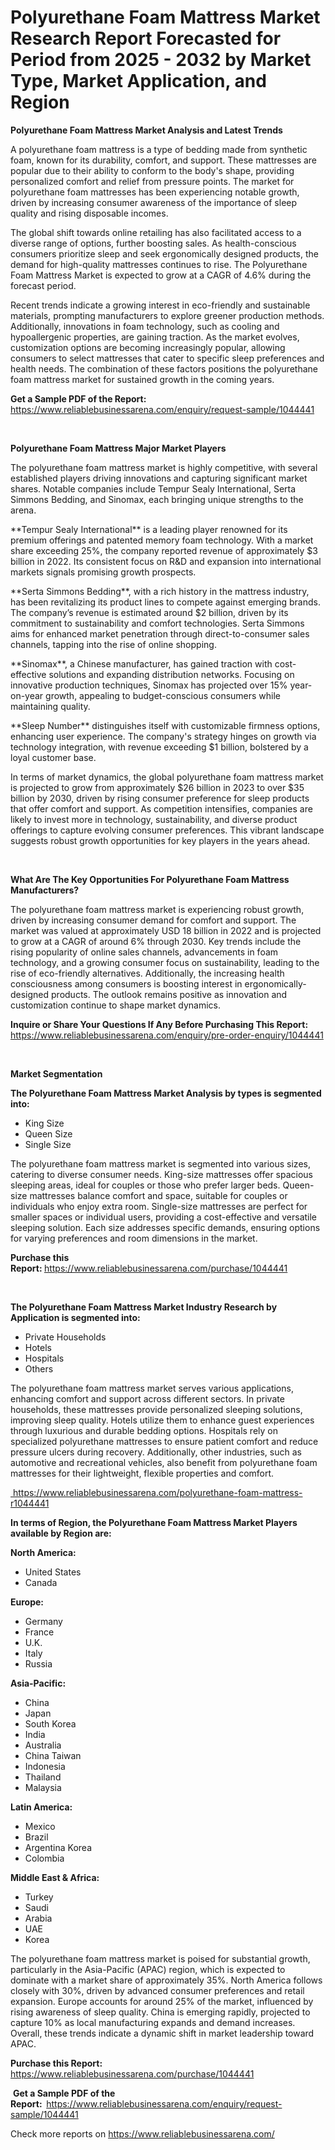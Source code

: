 <p><h1>Polyurethane Foam Mattress Market Research Report Forecasted for Period from 2025 -  2032 by Market Type, Market Application, and Region</h1></p><p><strong>Polyurethane Foam Mattress Market Analysis and Latest Trends</strong></p>
<p><p>A polyurethane foam mattress is a type of bedding made from synthetic foam, known for its durability, comfort, and support. These mattresses are popular due to their ability to conform to the body's shape, providing personalized comfort and relief from pressure points. The market for polyurethane foam mattresses has been experiencing notable growth, driven by increasing consumer awareness of the importance of sleep quality and rising disposable incomes. </p><p>The global shift towards online retailing has also facilitated access to a diverse range of options, further boosting sales. As health-conscious consumers prioritize sleep and seek ergonomically designed products, the demand for high-quality mattresses continues to rise. The Polyurethane Foam Mattress Market is expected to grow at a CAGR of 4.6% during the forecast period. </p><p>Recent trends indicate a growing interest in eco-friendly and sustainable materials, prompting manufacturers to explore greener production methods. Additionally, innovations in foam technology, such as cooling and hypoallergenic properties, are gaining traction. As the market evolves, customization options are becoming increasingly popular, allowing consumers to select mattresses that cater to specific sleep preferences and health needs. The combination of these factors positions the polyurethane foam mattress market for sustained growth in the coming years.</p></p>
<p><strong>Get a Sample PDF of the Report:&nbsp;</strong> <a href="https://www.reliablebusinessarena.com/enquiry/request-sample/1044441?utm_campaign=3569&utm_medium=2&utm_source=Github&utm_content=ia&utm_term=04042025&utm_id=polyurethane-foam-mattress">https://www.reliablebusinessarena.com/enquiry/request-sample/1044441</a></p>
<p>&nbsp;</p>
<p><strong>Polyurethane Foam Mattress Major Market Players</strong></p>
<p><p>The polyurethane foam mattress market is highly competitive, with several established players driving innovations and capturing significant market shares. Notable companies include Tempur Sealy International, Serta Simmons Bedding, and Sinomax, each bringing unique strengths to the arena.</p><p>**Tempur Sealy International** is a leading player renowned for its premium offerings and patented memory foam technology. With a market share exceeding 25%, the company reported revenue of approximately $3 billion in 2022. Its consistent focus on R&D and expansion into international markets signals promising growth prospects.</p><p>**Serta Simmons Bedding**, with a rich history in the mattress industry, has been revitalizing its product lines to compete against emerging brands. The company’s revenue is estimated around $2 billion, driven by its commitment to sustainability and comfort technologies. Serta Simmons aims for enhanced market penetration through direct-to-consumer sales channels, tapping into the rise of online shopping.</p><p>**Sinomax**, a Chinese manufacturer, has gained traction with cost-effective solutions and expanding distribution networks. Focusing on innovative production techniques, Sinomax has projected over 15% year-on-year growth, appealing to budget-conscious consumers while maintaining quality.</p><p>**Sleep Number** distinguishes itself with customizable firmness options, enhancing user experience. The company's strategy hinges on growth via technology integration, with revenue exceeding $1 billion, bolstered by a loyal customer base.</p><p>In terms of market dynamics, the global polyurethane foam mattress market is projected to grow from approximately $26 billion in 2023 to over $35 billion by 2030, driven by rising consumer preference for sleep products that offer comfort and support. As competition intensifies, companies are likely to invest more in technology, sustainability, and diverse product offerings to capture evolving consumer preferences. This vibrant landscape suggests robust growth opportunities for key players in the years ahead.</p></p>
<p>&nbsp;</p>
<p><strong>What Are The Key Opportunities For Polyurethane Foam Mattress Manufacturers?</strong></p>
<p><p>The polyurethane foam mattress market is experiencing robust growth, driven by increasing consumer demand for comfort and support. The market was valued at approximately USD 18 billion in 2022 and is projected to grow at a CAGR of around 6% through 2030. Key trends include the rising popularity of online sales channels, advancements in foam technology, and a growing consumer focus on sustainability, leading to the rise of eco-friendly alternatives. Additionally, the increasing health consciousness among consumers is boosting interest in ergonomically-designed products. The outlook remains positive as innovation and customization continue to shape market dynamics.</p></p>
<p><strong>Inquire or Share Your Questions If Any Before Purchasing This Report:</strong> <a href="https://www.reliablebusinessarena.com/enquiry/pre-order-enquiry/1044441?utm_campaign=3569&utm_medium=2&utm_source=Github&utm_content=ia&utm_term=04042025&utm_id=polyurethane-foam-mattress">https://www.reliablebusinessarena.com/enquiry/pre-order-enquiry/1044441</a></p>
<p>&nbsp;</p>
<p><strong>Market Segmentation</strong></p>
<p><strong>The Polyurethane Foam Mattress Market Analysis by types is segmented into:</strong></p>
<p><ul><li>King Size</li><li>Queen Size</li><li>Single Size</li></ul></p>
<p><p>The polyurethane foam mattress market is segmented into various sizes, catering to diverse consumer needs. King-size mattresses offer spacious sleeping areas, ideal for couples or those who prefer larger beds. Queen-size mattresses balance comfort and space, suitable for couples or individuals who enjoy extra room. Single-size mattresses are perfect for smaller spaces or individual users, providing a cost-effective and versatile sleeping solution. Each size addresses specific demands, ensuring options for varying preferences and room dimensions in the market.</p></p>
<p><strong>Purchase this Report:&nbsp;</strong><a href="https://www.reliablebusinessarena.com/purchase/1044441?utm_campaign=3569&utm_medium=2&utm_source=Github&utm_content=ia&utm_term=04042025&utm_id=polyurethane-foam-mattress">https://www.reliablebusinessarena.com/purchase/1044441</a></p>
<p>&nbsp;</p>
<p><strong>The Polyurethane Foam Mattress Market Industry Research by Application is segmented into:</strong></p>
<p><ul><li>Private Households</li><li>Hotels</li><li>Hospitals</li><li>Others</li></ul></p>
<p><p>The polyurethane foam mattress market serves various applications, enhancing comfort and support across different sectors. In private households, these mattresses provide personalized sleeping solutions, improving sleep quality. Hotels utilize them to enhance guest experiences through luxurious and durable bedding options. Hospitals rely on specialized polyurethane mattresses to ensure patient comfort and reduce pressure ulcers during recovery. Additionally, other industries, such as automotive and recreational vehicles, also benefit from polyurethane foam mattresses for their lightweight, flexible properties and comfort.</p></p>
<p><a href="https://www.reliablebusinessarena.com/polyurethane-foam-mattress-r1044441?utm_campaign=3569&utm_medium=2&utm_source=Github&utm_content=ia&utm_term=04042025&utm_id=polyurethane-foam-mattress">&nbsp;https://www.reliablebusinessarena.com/polyurethane-foam-mattress-r1044441</a></p>
<p><strong>In terms of Region, the Polyurethane Foam Mattress Market Players available by Region are:</strong></p>
<p>
    <p> <strong> North America: </strong>
        <ul>
            <li>United States</li>
            <li>Canada</li>
        </ul>
        </p> 
    <p> <strong> Europe: </strong>
        <ul>
            <li>Germany</li>
            <li>France</li>
            <li>U.K.</li>
            <li>Italy</li>
            <li>Russia</li>
        </ul>
        </p> 
    <p> <strong> Asia-Pacific: </strong>
        <ul>
            <li>China</li>
            <li>Japan</li>
            <li>South Korea</li>
            <li>India</li>
            <li>Australia</li>
            <li>China Taiwan</li>
            <li>Indonesia</li>
            <li>Thailand</li>
            <li>Malaysia</li>
        </ul>
        </p> 
    <p> <strong> Latin America: </strong>
        <ul>
            <li>Mexico</li>
            <li>Brazil</li>
            <li>Argentina Korea</li>
            <li>Colombia</li>
        </ul>
        </p> 
    <p> <strong> Middle East & Africa: </strong>
        <ul>
            <li>Turkey</li>
            <li>Saudi</li>
            <li>Arabia</li>
            <li>UAE</li>
            <li>Korea</li>
        </ul>
    </p>
    </p>
<p><p>The polyurethane foam mattress market is poised for substantial growth, particularly in the Asia-Pacific (APAC) region, which is expected to dominate with a market share of approximately 35%. North America follows closely with 30%, driven by advanced consumer preferences and retail expansion. Europe accounts for around 25% of the market, influenced by rising awareness of sleep quality. China is emerging rapidly, projected to capture 10% as local manufacturing expands and demand increases. Overall, these trends indicate a dynamic shift in market leadership toward APAC.</p></p>
<p><strong>Purchase this Report: </strong><a href="https://www.reliablebusinessarena.com/purchase/1044441?utm_campaign=3569&utm_medium=2&utm_source=Github&utm_content=ia&utm_term=04042025&utm_id=polyurethane-foam-mattress">https://www.reliablebusinessarena.com/purchase/1044441</a></p>
<p>&nbsp;<strong>Get a Sample PDF of the Report:&nbsp;&nbsp;</strong><a href="https://www.reliablebusinessarena.com/enquiry/request-sample/1044441?utm_campaign=3569&utm_medium=2&utm_source=Github&utm_content=ia&utm_term=04042025&utm_id=polyurethane-foam-mattress">https://www.reliablebusinessarena.com/enquiry/request-sample/1044441</a></p>
<p><strong></strong></p>
<p>Check more reports on <a href="https://www.reliablebusinessarena.com/?utm_campaign=3569&utm_medium=2&utm_source=Github&utm_content=ia&utm_term=04042025&utm_id=polyurethane-foam-mattress">https://www.reliablebusinessarena.com/</a></p>